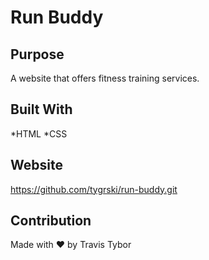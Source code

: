# Run Buddy

## Purpose
A website that offers fitness training services.

## Built With
*HTML
*CSS

## Website
https://github.com/tygrski/run-buddy.git

## Contribution
Made with ❤️ by Travis Tybor
